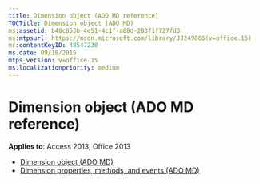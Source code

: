 ```yaml
---
title: Dimension object (ADO MD reference)
TOCTitle: Dimension object (ADO MD)
ms:assetid: b48c853b-4e51-4c1f-a88d-283f1f727fd3
ms:mtpsurl: https://msdn.microsoft.com/library/JJ249866(v=office.15)
ms:contentKeyID: 48547230
ms.date: 09/18/2015
mtps_version: v=office.15
ms.localizationpriority: medium
---
```


# Dimension object (ADO MD reference)

**Applies to**: Access 2013, Office 2013

- [Dimension object (ADO MD)](dimension-object-ado-md.md)
- [Dimension properties, methods, and events (ADO MD)](dimension-properties-methods-and-events-ado-md.md)

